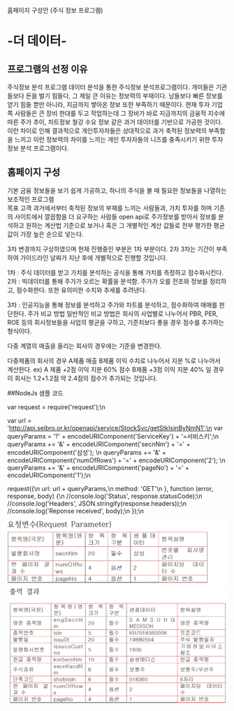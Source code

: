 홈페이지 구성안
(주식 정보 프로그램)
# -더 데이터-

## 프로그램의 선정 이유
 주식정보 분석 프로그램 데이터 분석을 통한 주식정보 분석프로그램이다. 개미들은 기관들보다 돈을 벌기 힘들다, 그 제일 큰 이유는 정보력의 부재이다. 남들보다 빠른 정보를 얻기 힘들 뿐만 아니라, 지금까지 쌓아온 정보 또한 부족하기 때문이다. 현재 투자 기업 쪽 사람들은 큰 장비 한대를 두고 작업하는데 그 장비가 바로 지금까지의 금융적 지수에 따른 주가 추이, 차트정보 철강 수요 정보 같은 과거 데이터를 기반으로 가공한 것이다. 
 이런 차이로 인해 결과적으로 개인투자자들은 상대적으로 과거 축적된 정보력의 부족함을 느끼고 이런 정보력의 차이를 느끼는 개인 투자자들의 니즈를 충족시키기 위한 투자 정보 분석 프로그램이다.

## 홈페이지 구성
 기본 금융 정보들을 보기 쉽게 가공하고, 하나의 주식을 볼 때 필요한 정보들을 나열하는 보조적인 프로그램  
 목표 고객
 과거에서부터 축적된 정보의 부재를 느끼는 사람들과, 가치 투자를 하며 기존의 사이트에서 깔끔함을 더 요구하는 사람들 
open api로 주가정보를 받아서 정보를 분석하고 원하는 계산법 기준으로 보거나 혹은 그 개별적인 계산 값들로 전부 평가한 평균값이 가장 높은 순으로 넣는다.

3차 변경까지 구상하였으며 현재 진행중인 부분은 1차 부분이다. 2차 3차는 기간이 부족하여 가이드라인 날짜가 지난 후에 개별적으로 진행할 것입니다.

1차 : 주식 데이터를 받고 가치를 분석하는 공식을 통해 가치를 측정하고 점수화시킨다.
2차 : 빅데이터를 통해 주가가 오르는 확률을 분석함. 주가가 오를 전조와 정보를 정리하고, 점수화한다. 또한 유의미한 수치와 추세를 추려낸다.

3차 : 인공지능을 통해 정보를 분석하고 주가와 차트를 분석하고, 점수화하여 매매를 판단한다. 주가 비교 방법 일반적인 비교 방법은 회사의 사업별로 나누어서 PBR, PER, ROE 등의 회사정보들을 사업의 평균을 구하고, 기준치보다 좋을 경우 점수를 추가하는 형식이다.

다중 계열의 매출을 올리는 회사의 경우에는 기준을 변경한다.

다중제품의 회사의 경우 A제품 매출 B제품 이익 수치로 나누어서 지분 %로 나누어서 계산한다. ex) A 제품 +2점 이익 지분 60% 점수 B제품 +3점 이익 지분 40% 일 경우 이 회사는 1.2+1.2점 약 2.4점의 점수가 추가되는 것입니다.

##NodeJs 샘플 코드

var request = require('request');\n

var url = 'http://api.seibro.or.kr/openapi/service/StockSvc/getStkIsinByNmN1';\n
var queryParams = '?' + encodeURIComponent('ServiceKey') + '=서비스키';\n
queryParams += '&' + encodeURIComponent('secnNm') + '=' + encodeURIComponent('삼성'); \n
queryParams += '&' + encodeURIComponent('numOfRows') + '=' + encodeURIComponent('2'); \n
queryParams += '&' + encodeURIComponent('pageNo') + '=' + encodeURIComponent('1');\n

request({\n
    url: url + queryParams,\n
    method: 'GET'\n
}, function (error, response, body) {\n
    //console.log('Status', response.statusCode);\n
    //console.log('Headers', JSON.stringify(response.headers));\n
    //console.log('Reponse received', body);\n
});\n
 
![aa](/img/aa.GIF)
![ab](/img/ab.GIF)
